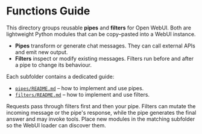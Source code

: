 # Functions Guide

This directory groups reusable **pipes** and **filters** for Open WebUI. Both are
lightweight Python modules that can be copy–pasted into a WebUI instance.

- **Pipes** transform or generate chat messages. They can call external APIs
  and emit new output.
- **Filters** inspect or modify existing messages. Filters run before and after
  a pipe to change its behaviour.

Each subfolder contains a dedicated guide:

- [`pipes/README.md`](pipes/README.md) – how to implement and use
  pipes.
- [`filters/README.md`](filters/README.md) – how to implement and
  use filters.

Requests pass through filters first and then your pipe. Filters can mutate the
incoming message or the pipe's response, while the pipe generates the final
answer and may invoke tools. Place new modules in the matching subfolder so the
WebUI loader can discover them.
